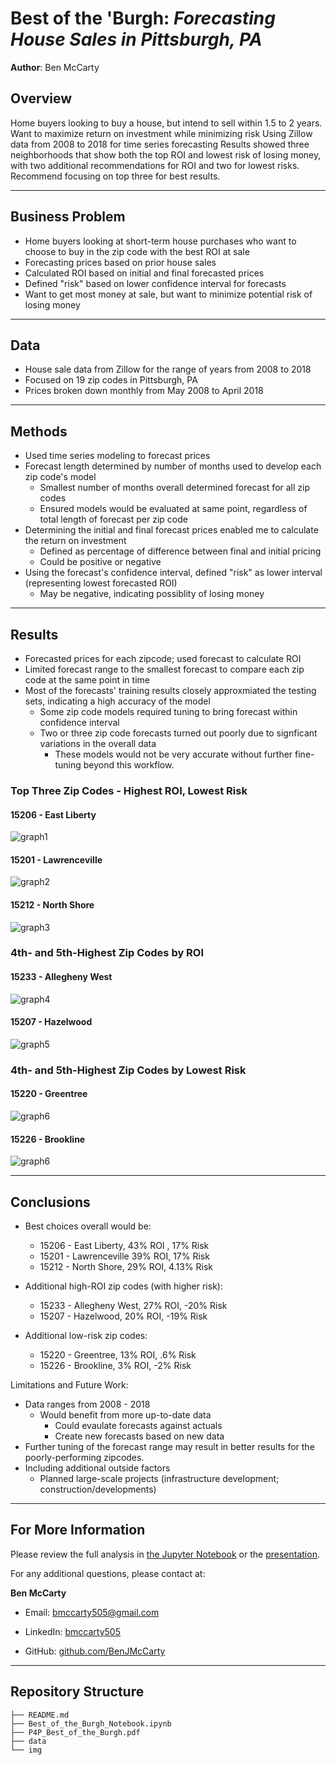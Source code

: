 # **Best of the 'Burgh:** *Forecasting House Sales in Pittsburgh, PA*

**Author**: Ben McCarty

## Overview


Home buyers looking to buy a house, but intend to sell within 1.5 to 2 years.
Want to maximize return on investment while minimizing risk
Using Zillow data from 2008 to 2018 for time series forecasting
Results showed three neighborhoods that show both the top ROI and lowest risk of losing money, with two additional recommendations for ROI and two for lowest risks.
Recommend focusing on top three for best results.

---

## Business Problem

* Home buyers looking at short-term house purchases who want to choose to buy in the zip code with the best ROI at sale
* Forecasting prices based on prior house sales
* Calculated ROI based on initial and final forecasted prices
* Defined "risk" based on lower confidence interval for forecasts
* Want to get most money at sale, but want to minimize potential risk of losing money

---

## Data

* House sale data from Zillow for the range of years from 2008 to 2018
* Focused on 19 zip codes in Pittsburgh, PA
* Prices broken down monthly from May 2008 to April 2018

---
## Methods

* Used time series modeling to forecast prices
* Forecast length determined by number of months used to develop each zip code's model
    * Smallest number of months overall determined forecast for all zip codes
    * Ensured models would be evaluated at same point, regardless of total length of forecast per zip code
* Determining the initial and final forecast prices enabled me to calculate the return on investment
    * Defined as percentage of difference between final and initial pricing
    * Could be positive or negative
* Using the forecast's confidence interval, defined "risk" as lower interval (representing lowest forecasted ROI)
    * May be negative, indicating possiblity of losing money
---
## Results

* Forecasted prices for each zipcode; used forecast to calculate ROI
* Limited forecast range to the smallest forecast to compare each zip code at the same point in time
* Most of the forecasts' training results closely approxmiated the testing sets, indicating a high accuracy of the model
    * Some zip code models required tuning to bring forecast within confidence interval
    * Two or three zip code forecasts turned out poorly due to signficant variations in the overall data
        * These models would not be very accurate without further fine-tuning beyond this workflow.

### Top Three Zip Codes - Highest ROI, Lowest Risk

#### 15206 - East Liberty
![graph1](./img/forecast_for_15206.png)

#### 15201 - Lawrenceville
![graph2](./img/forecast_for_15201.png)

#### 15212 - North Shore
![graph3](./img/forecast_for_15212.png)

### 4th- and 5th-Highest Zip Codes by ROI

#### 15233 - Allegheny West
![graph4](./img/forecast_for_15233.png)

#### 15207 - Hazelwood
![graph5](./img/forecast_for_15207.png)

### 4th- and 5th-Highest Zip Codes by Lowest Risk

#### 15220 - Greentree
![graph6](./img/forecast_for_15220.png)

#### 15226 - Brookline
![graph6](./img/forecast_for_15226.png)

---
## Conclusions

* Best choices overall would be:
    * 15206 - East Liberty, 43% ROI , 17% Risk
    * 15201 - Lawrenceville 39% ROI,  17% Risk
    * 15212 - North Shore, 29% ROI, 4.13% Risk

* Additional high-ROI zip codes (with higher risk):
    * 15233 - Allegheny West, 27% ROI, -20% Risk
    * 15207 - Hazelwood, 20% ROI, -19% Risk

* Additional low-risk zip codes:
    * 15220 - Greentree, 13% ROI,  .6% Risk
    * 15226 - Brookline, 3% ROI, -2% Risk


Limitations and Future Work:

* Data ranges from 2008 - 2018
    * Would benefit from more up-to-date data
        * Could evaulate forecasts against actuals
        * Create new forecasts based on new data
* Further tuning of the forecast range may result in better results for the poorly-performing zipcodes.
* Including additional outside factors
    * Planned large-scale projects (infrastructure development; construction/developments)

---
## For More Information

Please review the full analysis in [the Jupyter Notebook](./Best_of_the_Burgh_Notebook.ipynb) or the [presentation](./P4P_Best_of_the_Burgh.pdf).

For any additional questions, please contact at:

**Ben McCarty**

* Email: [bmccarty505@gmail.com](mailto:bmccarty505@gmail.com)

* LinkedIn: [bmccarty505](http://www.linkedin.com/in/bmccarty505)

* GitHub: [github.com/BenJMcCarty](http://www.github.com/BenJMcCarty)

---
## Repository Structure

```
├── README.md                           
├── Best_of_the_Burgh_Notebook.ipynb
├── P4P_Best_of_the_Burgh.pdf
├── data
└── img
```
